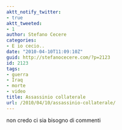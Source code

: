 ```yaml
---
aktt_notify_twitter:
- true
aktt_tweeted:
- 1
author: Stefano Cecere
categories:
- E io cecio..
date: "2010-04-10T11:09:10Z"
guid: http://stefanocecere.com/?p=2123
id: 2123
tags:
- guerra
- Iraq
- morte
- video
title: Assassinio collaterale
url: /2010/04/10/assassinio-collaterale/
---
```


non credo ci sia bisogno di commenti